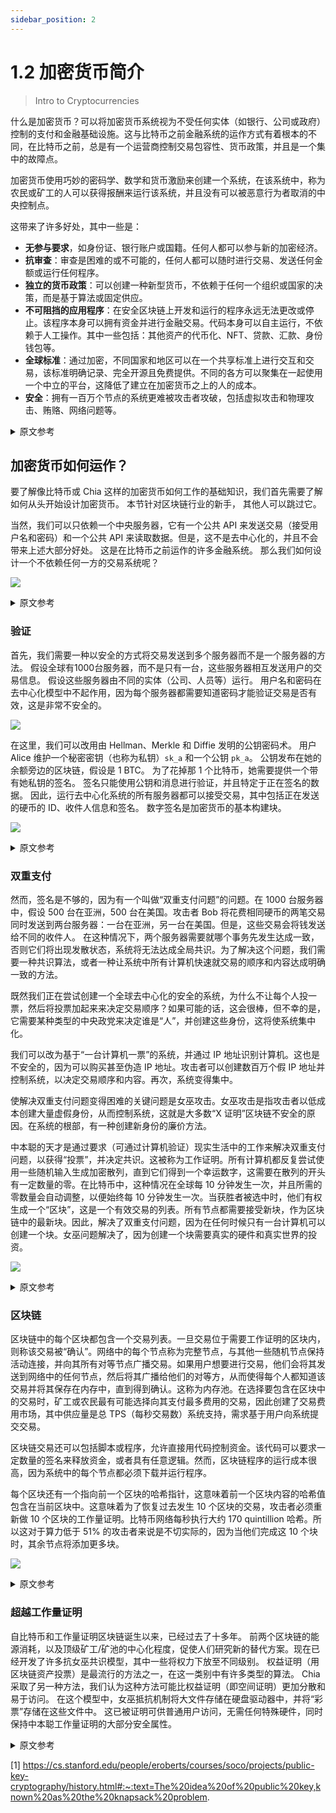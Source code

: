 ```yaml
---
sidebar_position: 2
---
```


# 1.2 加密货币简介

> Intro to Cryptocurrencies

什么是加密货币？可以将加密货币系统视为不受任何实体（如银行、公司或政府）控制的支付和金融基础设施。这与比特币之前金融系统的运作方式有着根本的不同，在比特币之前，总是有一个运营商控制交易包容性、货币政策，并且是一个集中的故障点。

加密货币使用巧妙的密码学、数学和货币激励来创建一个系统，在该系统中，称为农民或矿工的人可以获得报酬来运行该系统，并且没有可以被恶意行为者取消的中央控制点。

这带来了许多好处，其中一些是：
- **无参与要求**，如身份证、银行账户或国籍。任何人都可以参与新的加密经济。
- **抗审查**：审查是困难的或不可能的，任何人都可以随时进行交易、发送任何金额或运行任何程序。
- **独立的货币政策**：可以创建一种新型货币，不依赖于任何一个组织或国家的决策，而是基于算法或固定供应。
- **不可阻挡的应用程序**：在安全区块链上开发和运行的程序永远无法更改或停止。该程序本身可以拥有资金并进行金融交易。代码本身可以自主运行，不依赖于人工操作。其中一些包括：其他资产的代币化、NFT、贷款、汇款、身份钱包等。
- **全球标准**：通过加密，不同国家和地区可以在一个共享标准上进行交互和交易，该标准明确记录、完全开源且免费提供。不同的各方可以聚集在一起使用一个中立的平台，这降低了建立在加密货币之上的人的成本。
- **安全**：拥有一百万个节点的系统更难被攻击者攻破，包括虚拟攻击和物理攻击、贿赂、网络问题等。

<details>
<summary>原文参考</summary>

What is a cryptocurrency? A cryptocurrency system can be thought of as a payments and financial
infrastructure that is not controlled by any one entity, like a bank, company, or government. This is fundamentally
different to how financial systems worked before Bitcoin, where there was always an operator that had control of 
transaction inclusion, monetary policy, and was a centralized point of failure.

Cryptocurrencies use clever cryptography, mathematics, and monetary incentives to create a system where people called
farmers or miners get paid to run the system, and there is no central point of control that can be taken down by 
malicious actors.

This brings many benefits, some of which are:
- **No requirements to participate**, like ID, bank account, or nationality. Anyone can participate in the new 
 crypto economy.
- **Censorship resistance**: censorship is difficult or impossible, anyone is allowed to transact, and to send
any amount or run any program at any time.
- **Independent monetary policy**: new currencies can be created that do not depend on the decisions by one group or one 
 country, and instead can be based on algorithms or have fixed supply.
- **Unstoppable applications**: an program developed for and run on a secure blockchain can never be changed or stopped. The program
 itself can own funds and perform financial transactions. Code itself can run autonomously, without depending on
a human operator. Some of these include: tokenization of other assets, NFTs, loans, remittances, identity wallets, etc.
- **Global standards**: through crypto, different countries and regions can interact and transact on one shared
standard, that is clearly documented, fully open source, and available for free. Different parties can come together
 to use a neutral platform, which reduces costs for those who build on top of the cryptocurrency.
- **Security**: a system with a million nodes is much more difficult to take down by attackers, including virtual and physical
hacks, bribery, network issues, etc.

</details>

## 加密货币如何运作？

要了解像比特币或 Chia 这样的加密货币如何工作的基础知识，我们首先需要了解如何从头开始设计加密货币。 本节针对区块链行业的新手， 其他人可以跳过它。
 
当然，我们可以只依赖一个中央服务器，它有一个公共 API 来发送交易（接受用户名和密码）和一个公共 API 来读取数据。但是，这不是去中心化的，并且不会带来上述大部分好处。 这是在比特币之前运作的许多金融系统。 那么我们如何设计一个不依赖任何一方的交易系统呢？

![](/img/crypto01.png)

<details>
<summary>原文参考</summary>

- ## How do cryptocurrencies work?

To understand the basics of how a cryptocurrency like Bitcoin or Chia works, we first need to look at how one would design a cryptocurrency
from scratch. This section is targeted toward those new to the blockchain industry; others can skip it.

Of course, we could just rely on a central server which has a public API to send transactions 
(which takes in a username and password) and a public API for reading data. 
However, this is not decentralized, and does not bring most of the benefits above. This is many financial systems worked
before Bitcoin. So how would we design a transaction system which does not depend on any one party?

![](/img/crypto01.png)

</details>

### 验证

首先，我们需要一种以安全的方式将交易发送到多个服务器而不是一个服务器的方法。 假设全球有1000台服务器，而不是只有一台，这些服务器相互发送用户的交易信息。
假设这些服务器由不同的实体（公司、人员等）运行。
用户名和密码在去中心化模型中不起作用，因为每个服务器都需要知道密码才能验证交易是否有效，这是非常不安全的。

![](/img/crypto02.png)

在这里，我们可以改用由 Hellman、Merkle 和 Diffie 发明的公钥密码术。 用户 Alice 维护一个秘密密钥（也称为私钥）`sk_a` 和一个公钥 `pk_a`。 公钥发布在她的余额旁边的区块链，假设是 1 BTC。 为了花掉那 1 个比特币，她需要提供一个带有她私钥的签名。 签名只能使用公钥和消息进行验证，并且特定于正在签名的数据。 因此，运行去中心化系统的所有服务器都可以接受交易，其中包括正在发送的硬币的 ID、收件人信息和签名。 数字签名是加密货币的基本构建块。

![](/img/crypto03.png)

<details>
<summary>原文参考</summary>

- ### Authentication

First, we need a way to send transactions to many servers instead of one, in a secure way. Let's assume that there are 1000
servers across the world, instead of just one, and these servers send transaction information of users to each other. 
These servers are assumed to be run by different entities (companies, people, etc).
Username and passwords would not work in a decentralized model, because every server would need to know the password in order to verify that
 the transaction is valid, and this is extremely insecure. 

![](/img/crypto02.png)

Here we can use public key cryptography instead, invented by Hellman, Merkle, and Diffie. A user Alice
maintains a secret key (also called a private key) `sk_a`, and a public key `pk_a`. The public key is posted on the
blockchain next to her balance, let's say 1 BTC. In order to spend that 1 BTC, she needs to provide a signature
with her private key. The signature can be verified with the public key and message only, and is specific to the data that is being
signed. So, all the servers running the decentralized system can accept a transaction, which includes the ID of the
coin that is being sent, the recipient information, and the signature. Digital signatures are fundamental building blocks for cryptocurrencies. 

![](/img/crypto03.png)

</details>


### 双重支付

然而，签名是不够的，因为有一个叫做“双重支付问题”的问题。在 1000 台服务器中，假设 500 台在亚洲，500 台在美国。攻击者 Bob 将花费相同硬币的两笔交易同时发送到两台服务器：一台在亚洲，另一台在美国。但是，这些交易会将钱发送给不同的收件人。
在这种情况下，两个服务器需要就哪个事务先发生达成一致，否则它们将出现发散状态，系统将无法达成全局共识。为了解决这个问题，我们需要一种共识算法，或者一种让系统中所有计算机快速就交易的顺序和内容达成明确一致的方法。

既然我们正在尝试创建一个全球去中心化的安全的系统，为什么不让每个人投一票，然后将投票加起来来决定交易顺序？如果可能的话，这会很棒，但不幸的是，它需要某种类型的中央政党来决定谁是“人”，并创建这些身份，这将使系统集中化。

我们可以改为基于“一台计算机一票”的系统，并通过 IP 地址识别计算机。这也是不安全的，因为可以购买甚至伪造 IP 地址。攻击者可以创建数百万个假 IP 地址并控制系统，以决定交易顺序和内容。再次，系统变得集中。

使解决双重支付问题变得困难的关键问题是女巫攻击。女巫攻击是指攻击者以低成本创建大量虚假身份，从而控制系统，这就是大多数“X 证明”区块链不安全的原因。在系统的根部，有一种创建新身份的廉价方法。

中本聪的天才是通过要求（可通过计算机验证）现实生活中的工作来解决双重支付问题，以获得“投票”，并决定共识。这被称为工作证明。所有计算机都反复尝试使用一些随机输入生成加密散列，直到它们得到一个幸运数字，这需要在散列的开头有一定数量的零。在比特币中，这种情况在全球每 10 分钟发生一次，并且所需的零数量会自动调整，以便始终每 10 分钟发生一次。当获胜者被选中时，他们有权生成一个“区块”，这是一个有效交易的列表。所有节点都需要接受新块，作为区块链中的最新块。因此，解决了双重支付问题，因为在任何时候只有一台计算机可以创建一个块。女巫问题解决了，因为创建一个块需要真实的硬件和真实世界的投资。

![](/img/crypto04.png)

<details>
<summary>原文参考</summary>

- ### Double Spending

However, signatures are not enough, because of an issue called the "double spend problem". Of the 1000 servers, let's say 
500 are in Asia and 500 are in America. An attacker, Bob, sends two transactions that spend the same coin, to two servers,
at the same time: one in Asia and one in America. However, those transactions send the money to different recipients. 
In this case, the two servers need to come to agreement on which transaction came first, otherwise they will have
diverging state, and the system will not have global consensus. To solve this issue, we need a consensus algorithm, or a way for
all computers in the system to quickly come to unambiguous agreement on the ordering and content of transactions.

Since we are trying to create a globally decentralized and secure system, why not allow each person one vote, and add up
votes for deciding transaction ordering? This would be great if it was possible, but it unfortunately requires some type
of central party deciding who is a "person", and creating these identities, which would make the system centralized.

We could instead base the system on "one computer one vote", and identify computers by their IP addresses. This is also
insecure, since IP addresses can be bought, and even faked. An attacker could create millions of fake IP addresses and
take control of the system, to decide transaction ordering and content. Again, the system becomes centralized.

The key issue that makes solving double spend difficult, is the Sybil Attack. A sybil attack is when an attacker
creates a large amount of fake identities at a low cost, and therefore takes control of the system. This is why most
"Proof of X" blockchains are not secure; at the root of the system, there is a cheap way to create new identities.

The genius of Satoshi Nakamoto was to solve the double spend issue by requiring (verifiable by a computer) real life work in order to obtain "votes",
and to decide consensus.  This is known as proof of work. All computers try over and over to generate cryptographic hashes
with some random input, until they get a lucky number, which requires a certain number of zeroes at the beginning of the
hash. This happens once every 10 minutes globally in Bitcoin, and the number of zeroes required is automatically
adjusted so that it's always once per 10 minutes. When the winner is chosen, they get the right to generate a "block",
which is a list of valid transactions. All nodes are required to accept the new block, as the most recent block
in the blockchain. Therefore, the double spend problem is solved, because only one computer can 
create a block at any one time. The sybil problem is solved, because creating a block requires real hardware and 
real world investment.

![](/img/crypto04.png)

</details>


### 区块链

区块链中的每个区块都包含一个交易列表。一旦交易位于需要工作证明的区块内，则称该交易被“确认”。网络中的每个节点称为完整节点，与其他一些随机节点保持活动连接，并向其所有对等节点广播交易。如果用户想要进行交易，他们会将其发送到网络中的任何节点，然后将其广播给他们的对等方，从而使得每个人都知道该交易并将其保存在内存中，直到得到确认。这称为内存池。在选择要包含在区块中的交易时，矿工或农民最有可能选择向其支付最多费用的交易，因此创建了交易费用市场，其中供应量是总 TPS（每秒交易数）系统支持，需求基于用户向系统提交交易。

区块链交易还可以包括脚本或程序，允许直接用代码控制资金。该代码可以要求一定数量的签名来释放资金，或者具有任意逻辑。然而，区块链程序的运行成本很高，因为系统中的每个节点都必须下载并运行程序。

每个区块还有一个指向前一个区块的哈希指针，这意味着前一个区块内容的哈希值包含在当前区块中。这意味着为了恢复过去发生 10 个区块的交易，攻击者必须重新做 10 个区块的工作量证明。比特币网络每秒执行大约 170 quintillion 哈希。所以这对于算力低于 51% 的攻击者来说是不切实际的，因为当他们完成这 10 个块时，其余节点将添加更多块。

![](/img/crypto05.png)

<details>
<summary>原文参考</summary>

- ### Blockchain

Each block in the blockchain contains a list of transactions. A transaction is said to be "confirmed" once it is inside 
a block which has the required proof of work. Each node in the network, called a full node, maintains active connections
with a few other random nodes, and broadcasts transactions to all of its peers. If a user wants to make a transaction,
they send it to any node in the network, who broadcasts it to their peers, etc, leading to everyone knowing the 
transaction and saving it in memory, until it is confirmed. This is called the mempool. When choosing which transactions
to include in a block, a miner or farmer will most likely choose the ones that pay the most fee to the miner, and therefore
a transaction fee market is created, where the supply is the total TPS (transactions per second) that the system supports,
and the demand is based on users submitting transactions to the system.

Blockchain transactions can also include scripts or programs, which allow controlling funds directly with code.
This code can require a certain number of signatures to release the funds, or have any arbitrary logic. However,
blockchain programs are expensive to run, since every node in the system must download and run the program.

Each block also has a hash pointer to the previous block, which means the hash of the contents of the previous block,
are included in the current block. This means that in order to revert a transaction that happened 10 blocks in the past,
an attacker would have to re-do the proof of work for 10 blocks. The Bitcoin network performs around 170 quintillion 
hashes per second. so this is not practical for attackers with less than 51% of the hashpower, since by the time they
finish those 10 blocks, the rest of the nodes will have added more blocks.

![](/img/crypto05.png)

</details>

### 超越工作量证明

自比特币和工作量证明区块链诞生以来，已经过去了十多年。 前两个区块链的能源消耗，以及顶级矿工/矿池的中心化程度，促使人们研究新的替代方案。现在已经开发了许多抗女巫共识模型，其中一些将权力下放至不同级别。
权益证明（用区块链资产投票）是最流行的方法之一，在这一类别中有许多类型的算法。 Chia 采取了另一种方法，我们认为这种方法可能比权益证明（即空间证明）更加分散和易于访问。 在这个模型中，女巫抵抗机制将大文件存储在硬盘驱动器中，并将“彩票”存储在这些文件中。 这已被证明可供普通用户访问，无需任何特殊硬件，同时保持中本聪工作量证明的大部分安全属性。

<details>
<summary>原文参考</summary>

- ### Beyond Proof of Work

Over a decade has passed since the creation of Bitcoin and Proof of Work blockchains. The energy expenditure of the top
two blockchains, and the degree of centralization of the top miners/pools have caused people to research new alternatives.
Many sybil-resistant consensus models have now been developed, some which compromise decentralization to different levels.
Proof of Stake (voting with blockchain assets) is one of the most popular approaches, 
and within this category there are many types of algorithms. 
Chia takes an alternate approach, which we think is likely to be more decentralized and accessible than Proof of Stake,
which is Proof of Space. In this model, the Sybil resistant mechanism is storing large files in hard drives, and storing
the "lottery tickets" within those files. This has been shown to be accessible to normal users without any special hardware,
while maintaining most of the security properties of Nakamoto's Proof of Work.

</details>

[1] https://cs.stanford.edu/people/eroberts/courses/soco/projects/public-key-cryptography/history.html#:~:text=The%20idea%20of%20public%20key,known%20as%20the%20knapsack%20problem.

